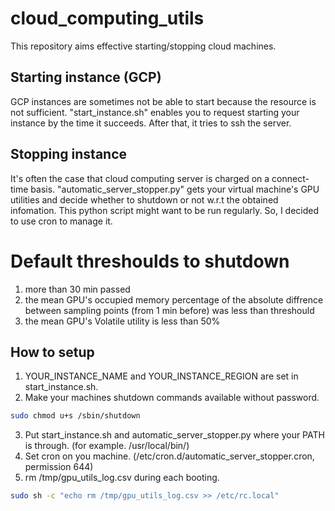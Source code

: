 # cloud_computing_utils
This repository aims effective starting/stopping cloud machines.

## Starting instance (GCP)
GCP instances are sometimes not be able to start because the resource is not sufficient. "start_instance.sh" enables you to request starting your instance by the time it succeeds. After that, it tries to ssh the server.

## Stopping instance
It's often the case that cloud computing server is charged on a connect-time basis. "automatic_server_stopper.py" gets your virtual machine's GPU utilities and decide whether to shutdown or not w.r.t the obtained infomation. This python script might want to be run regularly. So, I decided to use cron to manage it. 

# Default threshoulds to shutdown
1) more than 30 min passed
2) the mean GPU's occupied memory percentage of the absolute diffrence between sampling points (from 1 min before) was less than threshould
3) the mean GPU's Volatile utility is less than 50%

## How to setup
1) YOUR_INSTANCE_NAME and YOUR_INSTANCE_REGION are set in start_instance.sh.
2) Make your machines shutdown commands available without password. 
```sh
sudo chmod u+s /sbin/shutdown
```
3) Put start_instance.sh and automatic_server_stopper.py where your PATH is through. (for example. /usr/local/bin/)
4) Set cron on you machine. (/etc/cron.d/automatic_server_stopper.cron, permission 644)
5) rm /tmp/gpu_utils_log.csv during each booting.
```sh
sudo sh -c "echo rm /tmp/gpu_utils_log.csv >> /etc/rc.local"
```
